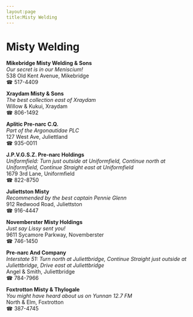 ```yaml
---
layout:page
title:Misty Welding
---
```

# Misty Welding

**Mikebridge Misty Welding & Sons**  
_Our secret is in our Meniscium!_  
538 Old Kent Avenue, Mikebridge  
☎ 517-4409



**Xraydam Misty & Sons**  
_The best collection east of Xraydam_  
Willow & Kukui, Xraydam  
☎ 806-1492



**Aplitic Pre-narc C.Q.**  
_Part of the Argonautidae PLC_  
127 West Ave, Juliettland  
☎ 935-0011



**J.P.V.G.S.Z. Pre-narc Holdings**  
_Uniformfield: Turn just outside at Uniformfield, Continue north at Uniformfield, Continue Straight east at Uniformfield_  
1679 3rd Lane, Uniformfield  
☎ 822-8750



**Juliettston Misty**  
_Recommended by the best captain Pennie Glenn_  
912 Redwood Road, Juliettston  
☎ 916-4447



**Novemberster Misty Holdings**  
_Just say Lissy sent you!_  
9611 Sycamore Parkway, Novemberster  
☎ 746-1450



**Pre-narc And Company**  
_Interstate 51: Turn north at Juliettbridge, Continue Straight just outside at Juliettbridge, Drive east at Juliettbridge_  
Angel & Smith, Juliettbridge  
☎ 784-7966



**Foxtrotton Misty & Thylogale**  
_You might have heard about us on Yunnan 12.7 FM_  
North & Elm, Foxtrotton  
☎ 387-4745



